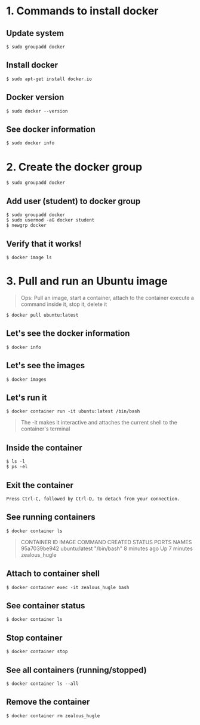 # 1. Commands to install docker

## Update system

    $ sudo groupadd docker

## Install docker

    $ sudo apt-get install docker.io

## Docker version

    $ sudo docker --version

## See docker information

    $ sudo docker info

# 2. Create the docker group

    $ sudo groupadd docker

## Add user (student) to docker group

    $ sudo groupadd docker
    $ sudo usermod -aG docker student
    $ newgrp docker

## Verify that it works!

    $ docker image ls

# 3. Pull and run an Ubuntu image
> Ops: Pull an image, start a container, attach to the container
> execute a command inside it, stop it, delete it

    $ docker pull ubuntu:latest

## Let's see the docker information

    $ docker info

## Let's see the images

    $ docker images

## Let's run it

    $ docker container run -it ubuntu:latest /bin/bash

> The -it makes it interactive and attaches the current shell to the container's terminal

## Inside the container

    $ ls -l
    $ ps -el

## Exit the container 

    Press Ctrl-C, followed by Ctrl-D, to detach from your connection.

## See running containers

    $ docker container ls

> CONTAINER ID   IMAGE           COMMAND       CREATED         STATUS         PORTS     NAMES
> 95a7039be942   ubuntu:latest   "/bin/bash"   8 minutes ago   Up 7 minutes             zealous_hugle

## Attach to container shell

    $ docker container exec -it zealous_hugle bash

## See container status

    $ docker container ls

## Stop container

    $ docker container stop

## See all containers (running/stopped)

    $ docker container ls --all

## Remove the container

    $ docker container rm zealous_hugle

# 

